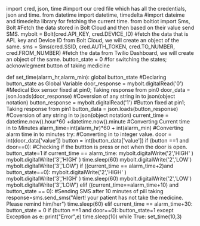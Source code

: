 import cred, json, time #import our cred file which has all the credentials, json and time.
from datetime import datetime, timedelta  #import dateime and timedelta library for fetching the current time.
from boltiot import Sms, Bolt #Fetch the data stored in Bolt Cloud and then based on their value send SMS.
mybolt = Bolt(cred.API_KEY, cred.DEVICE_ID) #fetch the data that is APL key and Device ID from Bolt Cloud, we will create an object of the same.
sms = Sms(cred.SSID, cred.AUTH_TOKEN, cred.TO_NUMBER, cred.FROM_NUMBER) #fetch the data from Twilio Dashboard, we will create an object of the same.
button_state  = 0 #for switching the states; acknowlegment button of taking medicine

def set_time(alarm_hr,alarm_min): 
        global button_state #Declaring button_state as Global Variable
        door_response = mybolt.digitalRead('0') #Medical Box sensor fixed at pin0; Taking response from pin0 
        door_data = json.loads(door_response)  #Coversion of any string in to json(object notation)
        button_response = mybolt.digitalRead('1') #Button fixed at pin1; Taking response from pin1 
        button_data = json.loads(button_response) #Coversion of any string in to json(object notation)
        current_time =  datetime.now().hour*60 +datetime.now().minute  #Converting Current time in to Minutes
        alarm_time=int(alarm_hr)*60 + int(alarm_min) #Converting alarm time in to minutes
        try:
            #Converting in to integer value.
            door = int(door_data['value']) 
            button = int(button_data['value']) 
            if (button ==1 and door==0): #Checking if the buttton is press or not when the door is open.
                button_state=1 
            if current_time == alarm_time:
                mybolt.digitalWrite('2','HIGH' )
                mybolt.digitalWrite('3','HIGH' )
                time.sleep(60)
                mybolt.digitalWrite('2','LOW')
                mybolt.digitalWrite('3','LOW')
            if ((current_time == alarm_time+2)and button_state==0):
                mybolt.digitalWrite('2','HIGH' )
                mybolt.digitalWrite('3','HIGH' )
                time.sleep(60)
                mybolt.digitalWrite('2','LOW')
                mybolt.digitalWrite('3','LOW')
            elif ((current_time==alarm_time+10) and button_state == 0): #Sending SMS after 10 minutes of pill taking
                response=sms.send_sms("Alert! your patient has not take the medicine. Please remind him/her")
                time.sleep(60)
            elif current_time == alarm_time+30:
                button_state = 0
            if (button ==1 and door==0):
                button_state=1
        except Exception as e:
            print("Error",e)
        time.sleep(10)
while True:
    set_time(10,3)
